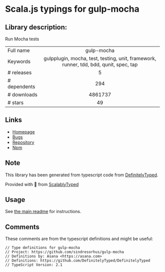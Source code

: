 
# Scala.js typings for gulp-mocha


## Library description:
Run Mocha tests

|                    |                 |
| ------------------ | :-------------: |
| Full name          | gulp-mocha |
| Keywords           | gulpplugin, mocha, test, testing, unit, framework, runner, tdd, bdd, qunit, spec, tap |
| # releases         | 5 |
| # dependents       | 294 |
| # downloads        | 4861737 |
| # stars            | 49 |

## Links
- [Homepage](https://github.com/sindresorhus/gulp-mocha#readme)
- [Bugs](https://github.com/sindresorhus/gulp-mocha/issues)
- [Repository](https://github.com/sindresorhus/gulp-mocha)
- [Npm](https://www.npmjs.com/package/gulp-mocha)
    


## Note
This library has been generated from typescript code from [DefinitelyTyped](https://definitelytyped.org).

Provided with :purple_heart: from [ScalablyTyped](https://github.com/oyvindberg/ScalablyTyped)

## Usage
See [the main readme](../../readme.md) for instructions.

## Comments

These comments are from the typescript definitions and might be useful:
```
// Type definitions for gulp-mocha
// Project: https://github.com/sindresorhus/gulp-mocha
// Definitions by: Asana <https://asana.com>
// Definitions: https://github.com/DefinitelyTyped/DefinitelyTyped
// TypeScript Version: 2.1

```

